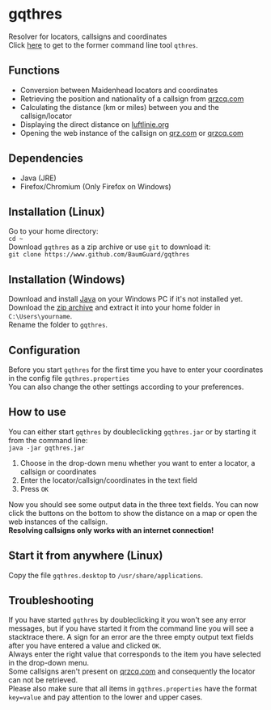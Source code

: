 # gqthres
Resolver for locators, callsigns and coordinates<br />
Click [here](https://github.com/BaumGuard/qthres) to get to the former command line tool `qthres`.
<br />
## Functions<br />
- Conversion between Maidenhead locators and coordinates
- Retrieving the position and nationality of a callsign from [qrzcq.com](https://qrz.com)
- Calculating the distance (km or miles) between you and the callsign/locator
- Displaying the direct distance on [luftlinie.org](https://luftlinie.org)
- Opening the web instance of the callsign on [qrz.com](https://qrz.com) or [qrzcq.com](https://qrzcq.com)
## Dependencies<br />
- Java (JRE)
- Firefox/Chromium (Only Firefox on Windows)
## Installation (Linux)<br />
Go to your home directory:<br />
`cd ~`<br />
Download `gqthres` as a zip archive or use `git` to download it:<br />
`git clone https://www.github.com/BaumGuard/gqthres`
<br />
## Installation (Windows)<br />
Download and install [Java](https://www.java.com/de/download/) on your Windows PC if it's not installed yet.<br />
Download the [zip archive](https://github.com/BaumGuard/gqthres/archive/refs/heads/main.zip) and extract it into your home folder in `C:\Users\yourname`.<br />
Rename the folder to `gqthres`.
## Configuration<br />
Before you start `gqthres` for the first time you have to enter your coordinates in the config file `gqthres.properties`<br />
You can also change the other settings according to your preferences.
## How to use<br />
You can either start `gqthres` by doubleclicking `gqthres.jar` or by starting it from the command line:<br />
`java -jar gqthres.jar`
1. Choose in the drop-down menu whether you want to enter a locator, a callsign or coordinates
2. Enter the locator/callsign/coordinates in the text field
3. Press `OK`

Now you should see some output data in the three text fields. You can now click the buttons on the bottom to show the distance on a map or open the web instances of the callsign.<br />
**Resolving callsigns only works with an internet connection!**
## Start it from anywhere (Linux)<br />
Copy the file `gqthres.desktop` to `/usr/share/applications`.
## Troubleshooting<br />
If you have started `gqthres` by doubleclicking it you won't see any error messages, but if you have started it from the command line you will see a stacktrace there. A sign for an error are the three empty output text fields after you have entered a value and clicked `OK`.<br />
Always enter the right value that corresponds to the item you have selected in the drop-down menu.<br />
Some callsigns aren't present on [qrzcq.com](https://qrzcq.com) and consequently the locator can not be retrieved.<br />
Please also make sure that all items in `gqthres.properties` have the format `key=value` and pay attention to the lower and upper cases.
